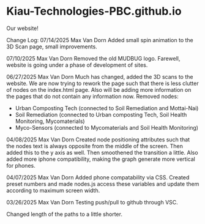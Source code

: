 # Kiau-Technologies-PBC.github.io
Our website!


Change Log:
07/14/2025
Max Van Dorn
Added small spin animation to the 3D Scan page, small improvements.

07/10/2025
Max Van Dorn
Removed the old MUDBUG logo. Farewell, website is going under a phase of development of sites. 


06/27/2025
Max Van Dorn
Much has changed, added the 3D scans to the website. We are now trying to rework the page such that there is less clutter of nodes on the index.html page. Also will be adding more information on the pages that do not contain any information now. 
Removed nodes: 
- Urban Composting Tech (connected to Soil Remediation and Mottai-Nai)
- Soil Remediation (connected to Urban composting Tech, Soil Health Monitoring, Mycomaterials)
- Myco-Sensors (connected to Mycomaterials and Soil Health Monitoring)

04/08/2025
Max Van Dorn
Created node positioning attributes such that the nodes text is always opposite from the middle of the screen. 
Then added this to the y axis as well. Then smoothened the transition a little. 
Also added more iphone compatibility, making the graph generate more vertical for phones. 

04/07/2025
Max Van Dorn
Added phone compatability via CSS. Created preset numbers and made nodes.js access these variables and update them according to maximum screen width. 

03/26/2025
Max Van Dorn
Testing push/pull to github through VSC.

Changed length of the paths to a little shorter.

